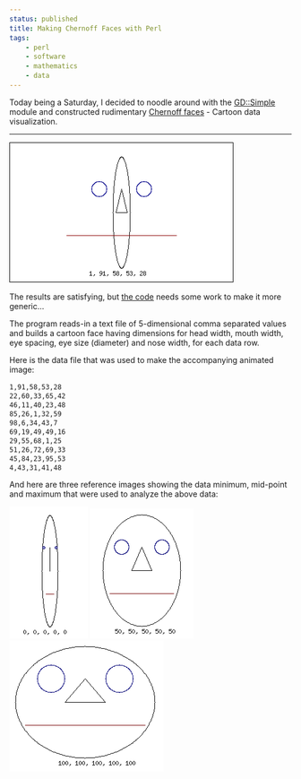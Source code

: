 ```yaml
---
status: published
title: Making Chernoff Faces with Perl
tags:
    - perl
    - software
    - mathematics
    - data
---
```


Today being a Saturday, I decided to noodle around with the [GD::Simple](https://metacpan.org/pod/GD::Simple) module and constructed rudimentary [Chernoff faces](https://en.wikipedia.org/wiki/Chernoff_face) - Cartoon data visualization.

---

![](chernoff-face.gif)

The results are satisfying, but [the code](https://github.com/ology/Graphics/blob/master/chernoff-face) needs some work to make it more generic...

The program reads-in a text file of 5-dimensional comma separated values and builds a cartoon face having dimensions for head width, mouth width, eye spacing, eye size (diameter) and nose width, for each data row.

Here is the data file that was used to make the accompanying animated image:

    1,91,58,53,28
    22,60,33,65,42
    46,11,40,23,48
    85,26,1,32,59
    98,6,34,43,7
    69,19,49,49,16
    29,55,68,1,25
    51,26,72,69,33
    45,84,23,95,53
    4,43,31,41,48

And here are three reference images showing the data minimum, mid-point and maximum that were used to analyze the above data:

![](chernoff-face-0.png)
![](chernoff-face-50.png)
![](chernoff-face-100.png)

